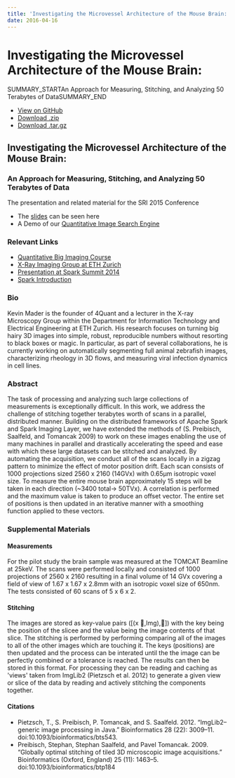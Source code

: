 ```yaml
---
title: 'Investigating the Microvessel Architecture of the Mouse Brain:'
date: 2016-04-16
---
```


# Investigating the Microvessel Architecture of the Mouse Brain:

SUMMARY_STARTAn Approach for Measuring, Stitching, and Analyzing 50 Terabytes of DataSUMMARY_END

* [View on GitHub](https://github.com/4Quant/SRI2015)
* [Download .zip](https://github.com/4Quant/SRI2015/zipball/master)
* [Download .tar.gz](https://github.com/4Quant/SRI2015/tarball/master)

## Investigating the Microvessel Architecture of the Mouse Brain:

### An Approach for Measuring, Stitching, and Analyzing 50 Terabytes of Data

The presentation and related material for the SRI 2015 Conference

* The [slides](/slides/Investigating-the-Microvessel-Architecture.html) can be seen here
* A Demo of our [Quantitative Image Search Engine](https://kmader.shinyapps.io/SearchMachineDemo)

### Relevant Links

* [Quantitative Big Imaging Course](http://kmader.github.io/Quantitative-Big-Imaging-2015/)
* [X-Ray Imaging Group at ETH Zurich](http://www.biomed.ee.ethz.ch/research/x-ray_imaging)
* [Presentation at Spark Summit 2014](http://4quant.com/spark-summit-2014-presentation)
* [Spark Introduction](http://4quant.com/spark-introduction/)

### Bio

Kevin Mader is the founder of 4Quant and a lecturer in the X-ray Microscopy Group within the Department for Information Technology and Electrical Engineering at ETH Zurich. His research focuses on turning big hairy 3D images into simple, robust, reproducible numbers without resorting to black boxes or magic. In particular, as part of several collaborations, he is currently working on automatically segmenting full animal zebrafish images, characterizing rheology in 3D flows, and measuring viral infection dynamics in cell lines.

### Abstract

The task of processing and analyzing such large collections of measurements is exceptionally difficult. In this work, we address the challenge of stitching together terabytes worth of scans in a parallel, distributed manner. Building on the distributed frameworks of Apache Spark and Spark Imaging Layer, we have extended the methods of (S. Preibisch, Saalfeld, and Tomancak 2009) to work on these images enabling the use of many machines in parallel and drastically accelerating the speed and ease with which these large datasets can be stitched and analyzed. By automating the acquisition, we conduct all of the scans locally in a zigzag pattern to minimize the effect of motor position drift. Each scan consists of 1000 projections sized 2560 x 2160 (14GVx) with 0.65μm isotropic voxel size. To measure the entire mouse brain approximately 15 steps will be taken in each direction (~3400 total→ 50TVx). A correlation is performed and the maximum value is taken to produce an offset vector. The entire set of positions is then updated in an iterative manner with a smoothing function applied to these vectors.

### Supplemental Materials

#### Measurements

For the pilot study the brain sample was measured at the TOMCAT Beamline at 25keV. The scans were performed locally and consisted of 1000 projections of 2560 x 2160 resulting in a final volume of 14 GVx covering a field of view of 1.67 x 1.67 x 2.8mm with an isotropic voxel size of 650nm. The tests consisted of 60 scans of 5 x 6 x 2.

#### Stitching

The images are stored as key-value pairs ([(x ⃗,Img),⋯]) with the key being the position of the slicee and the value being the image contents of that slice. The stitching is performed by performing comparing all of the images to all of the other images which are touching it. The keys (positions) are then updated and the process can be interated until the the image can be perfectly combined or a tolerance is reached. The results can then be stored in this format. For processing they can be reading and caching as 'views' taken from ImgLib2 (Pietzsch et al. 2012) to generate a given view or slice of the data by reading and actively stitching the components together.

#### Citations

* Pietzsch, T., S. Preibisch, P. Tomancak, and S. Saalfeld. 2012. “ImgLib2–generic image processing in Java.” Bioinformatics 28 (22): 3009–11. doi:10.1093/bioinformatics/bts543.
* Preibisch, Stephan, Stephan Saalfeld, and Pavel Tomancak. 2009. “Globally optimal stitching of tiled 3D microscopic image acquisitions.” Bioinformatics (Oxford, England) 25 (11): 1463–5. doi:10.1093/bioinformatics/btp184
